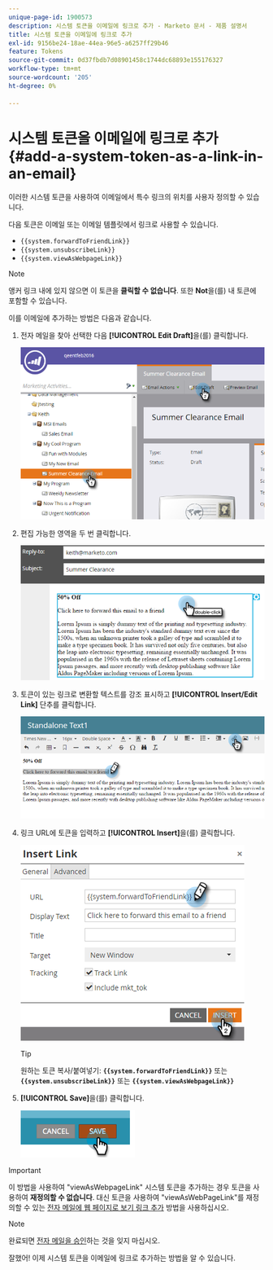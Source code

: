 ```yaml
---
unique-page-id: 1900573
description: 시스템 토큰을 이메일에 링크로 추가 - Marketo 문서 - 제품 설명서
title: 시스템 토큰을 이메일에 링크로 추가
exl-id: 9156be24-18ae-44ea-96e5-a6257ff29b46
feature: Tokens
source-git-commit: 0d37fbdb7d08901458c1744dc68893e155176327
workflow-type: tm+mt
source-wordcount: '205'
ht-degree: 0%

---
```


# 시스템 토큰을 이메일에 링크로 추가 {#add-a-system-token-as-a-link-in-an-email}

이러한 시스템 토큰을 사용하여 이메일에서 특수 링크의 위치를 사용자 정의할 수 있습니다.

다음 토큰은 이메일 또는 이메일 템플릿에서 링크로 사용할 수 있습니다.

* `{{system.forwardToFriendLink}}`
* `{{system.unsubscribeLink}}`
* `{{system.viewAsWebpageLink}}`

>[!NOTE]
>
>앵커 링크 내에 있지 않으면 이 토큰을 **클릭할 수 없습니다**. 또한 **Not**&#x200B;을(를) 내 토큰에 포함할 수 있습니다.

이를 이메일에 추가하는 방법은 다음과 같습니다.

1. 전자 메일을 찾아 선택한 다음 **[!UICONTROL Edit Draft]**&#x200B;을(를) 클릭합니다.

   ![](assets/one-1.png)

1. 편집 가능한 영역을 두 번 클릭합니다.

   ![](assets/two-1.png)

1. 토큰이 있는 링크로 변환할 텍스트를 강조 표시하고 **[!UICONTROL Insert/Edit Link]** 단추를 클릭합니다.

   ![](assets/three-1.png)

1. 링크 URL에 토큰을 입력하고 **[!UICONTROL Insert]**&#x200B;을(를) 클릭합니다.

   ![](assets/four-1.png)

   >[!TIP]
   >
   >원하는 토큰 복사/붙여넣기: **`{{system.forwardToFriendLink}}`** 또는 **`{{system.unsubscribeLink}}`** 또는 **`{{system.viewAsWebpageLink}}`**

1. **[!UICONTROL Save]**&#x200B;을(를) 클릭합니다.

   ![](assets/image2014-9-17-22-3a12-3a17.png)

>[!IMPORTANT]
>
>이 방법을 사용하여 &quot;viewAsWebpageLink&quot; 시스템 토큰을 추가하는 경우 토큰을 사용하여 **재정의할 수 없습니다**. 대신 토큰을 사용하여 &quot;viewAsWebPageLink&quot;를 재정의할 수 있는 [전자 메일에 웹 페이지로 보기 링크 추가](/help/marketo/product-docs/email-marketing/general/functions-in-the-editor/add-a-view-as-web-page-link-to-an-email.md) 방법을 사용하십시오.

>[!NOTE]
>
>완료되면 [전자 메일을 승인](/help/marketo/product-docs/email-marketing/general/creating-an-email/approve-an-email.md)하는 것을 잊지 마십시오.

잘했어! 이제 시스템 토큰을 이메일에 링크로 추가하는 방법을 알 수 있습니다.
